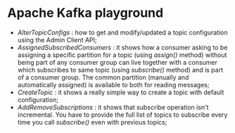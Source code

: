 # Apache Kafka playground

* _AlterTopicConfigs_ : how to get and modify/updated a topic configuration using the Admin Client API;
* _AssignedSubscribedConsumers_ : it shows how a consumer asking to be assigning a specific partition for a topic (using _assign()_ method)  without
being part of any consumer group can live together with a consumer which subscribes to same topic (using _subscribe()_ method) and is part of a consumer group.
The common partition (manually and automatically assigned) is available to both for reading messages;
* _CreateTopic_ : it shows a really simple way to create a topic with default configuration;
* _AddRemoveSubscriptions_ : it shows that subscribe operation isn't incremental. You have to provide the full list of topics to subscribe every time you call _subscribe()_ even with previous topics;
